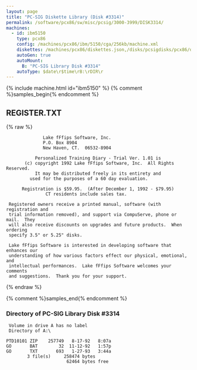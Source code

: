 ```yaml
---
layout: page
title: "PC-SIG Diskette Library (Disk #3314)"
permalink: /software/pcx86/sw/misc/pcsig/3000-3999/DISK3314/
machines:
  - id: ibm5150
    type: pcx86
    config: /machines/pcx86/ibm/5150/cga/256kb/machine.xml
    diskettes: /machines/pcx86/diskettes.json,/disks/pcsigdisks/pcx86/diskettes.json
    autoGen: true
    autoMount:
      B: "PC-SIG Library Disk #3314"
    autoType: $date\r$time\rB:\rDIR\r
---
```


{% include machine.html id="ibm5150" %}
{% comment %}samples_begin{% endcomment %}

## REGISTER.TXT

{% raw %}
```
			  Lake fFfips Software, Inc.
			  P.O. Box 8904
			  New Haven, CT.  06532-8904
			
	       Personalized Training Diary - Trial Ver. 1.01 is
       (c) copyright 1992 Lake fFfips Software, Inc.  All Rights Reserved.
	       It may be distributed freely in its entirety and
		 used for the purposes of a 60 day evaluation.  
		
	  Registration is $59.95.  (After December 1, 1992 - $79.95)
		       CT residents include sales tax.
		
 Registered owners receive a printed manual, software (with registration and 
 trial information removed), and support via CompuServe, phone or mail.  They 
 will also receive discounts on upgrades and future products.  When ordering 
 specify 3.5" or 5.25" disks.

 Lake fFfips Software is interested in developing software that enhances our
 understanding of how various factors effect our physical, emotional, and 
 intellectual performances.  Lake fFfips Software welcomes your comments 
 and suggestions.  Thank you for your support.
```
{% endraw %}

{% comment %}samples_end{% endcomment %}

### Directory of PC-SIG Library Disk #3314

     Volume in drive A has no label
     Directory of A:\

    PTD10101 ZIP    257749   8-17-92   8:07a
    GO       BAT        32  11-12-92   1:57p
    GO       TXT       693   1-27-93   3:44a
            3 file(s)     258474 bytes
                           62464 bytes free
